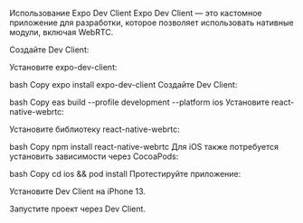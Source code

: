 Использование Expo Dev Client
Expo Dev Client — это кастомное приложение для разработки, которое позволяет использовать нативные модули, включая WebRTC.

Создайте Dev Client:

Установите expo-dev-client:

bash
Copy
expo install expo-dev-client
Создайте Dev Client:

bash
Copy
eas build --profile development --platform ios
Установите react-native-webrtc:

Установите библиотеку react-native-webrtc:

bash
Copy
npm install react-native-webrtc
Для iOS также потребуется установить зависимости через CocoaPods:

bash
Copy
cd ios && pod install
Протестируйте приложение:

Установите Dev Client на iPhone 13.

Запустите проект через Dev Client.